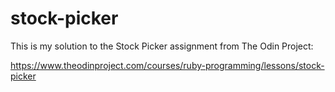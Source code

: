 # stock-picker

This is my solution to the Stock Picker assignment from The Odin Project:

https://www.theodinproject.com/courses/ruby-programming/lessons/stock-picker

